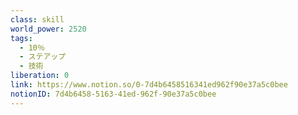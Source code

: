 ```yaml
---
class: skill
world_power: 2520
tags:
  - 10％
  - ステアップ
  - 技術
liberation: 0
link: https://www.notion.so/0-7d4b6458516341ed962f90e37a5c0bee
notionID: 7d4b6458-5163-41ed-962f-90e37a5c0bee
---
```

